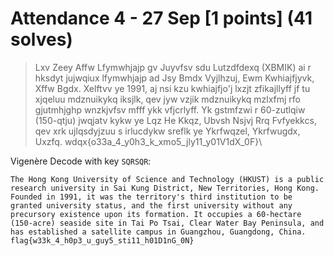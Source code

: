 # Attendance 4 - 27 Sep [1 points] (41 solves)
> Lxv Zeey Affw Lfymwhjajp gv Juyvfsv sdu Lutzdfdexq (XBMIK) ai r hksdyt jujwqiux lfymwhjajp ad Jsy Bmdx Vyjlhzuj, Ewm Kwhiajfjyvk, Xffw Bgdx. Xelftvv ye 1991, aj nsi kzu kwhiajfjo'j lxzjt zfikajllyff jf tu xjqeluu mdznuikykq iksjlk, qev jyw vzjik mdznuikykq mzlxfmj rfo gjutmhjghp wnzkjvfsv mfff ykk vfjcrlyff. Yk gstmfzwi r 60-zutlqiw (150-qtju) jwqjatv kykw ye Lqz He Kkqz, Ubvsh Nsjvj Rrq Fvfyekkcs, qev xrk ujlqsdyjzuu s irlucdykw sreflk ye Ykrfwqzel, Ykrfwugdx, Uxzfq. wdqx{o33a_4_y0h3_k_xmo5_jly11_y01V1dX_0F}\

Vigenère Decode with key `SQRSQR`:
```text
The Hong Kong University of Science and Technology (HKUST) is a public research university in Sai Kung District, New Territories, Hong Kong. Founded in 1991, it was the territory's third institution to be granted university status, and the first university without any precursory existence upon its formation. It occupies a 60-hectare (150-acre) seaside site in Tai Po Tsai, Clear Water Bay Peninsula, and has established a satellite campus in Guangzhou, Guangdong, China. flag{w33k_4_h0p3_u_guy5_sti11_h01D1nG_0N}
```